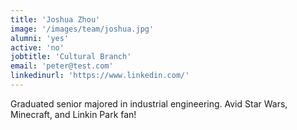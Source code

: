 ```yaml
---
title: 'Joshua Zhou'
image: '/images/team/joshua.jpg'
alumni: 'yes'
active: 'no'
jobtitle: 'Cultural Branch'
email: 'peter@test.com'
linkedinurl: 'https://www.linkedin.com/'
---
```


Graduated senior majored in industrial engineering. Avid Star Wars, Minecraft, and Linkin Park fan!
